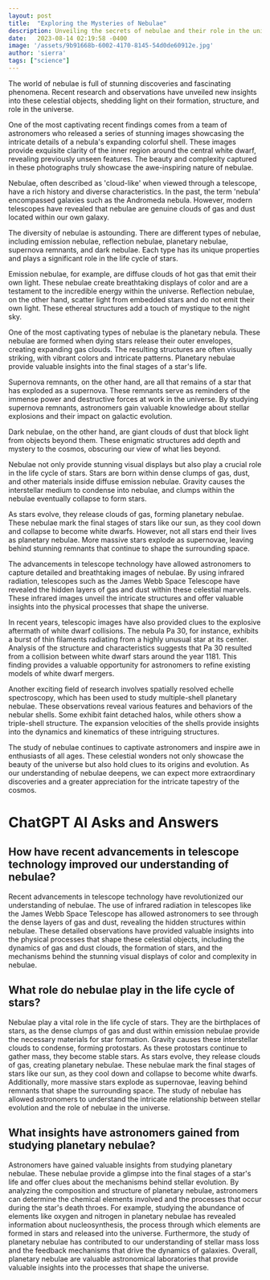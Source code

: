 ```yaml
---
layout: post
title:  "Exploring the Mysteries of Nebulae"
description: Unveiling the secrets of nebulae and their role in the universe
date:   2023-08-14 02:19:58 -0400
image: '/assets/9b91668b-6002-4170-8145-54d0de60912e.jpg'
author: 'sierra'
tags: ["science"]
---
```


The world of nebulae is full of stunning discoveries and fascinating phenomena. Recent research and observations have unveiled new insights into these celestial objects, shedding light on their formation, structure, and role in the universe.

One of the most captivating recent findings comes from a team of astronomers who released a series of stunning images showcasing the intricate details of a nebula's expanding colorful shell. These images provide exquisite clarity of the inner region around the central white dwarf, revealing previously unseen features. The beauty and complexity captured in these photographs truly showcase the awe-inspiring nature of nebulae.

Nebulae, often described as 'cloud-like' when viewed through a telescope, have a rich history and diverse characteristics. In the past, the term 'nebula' encompassed galaxies such as the Andromeda nebula. However, modern telescopes have revealed that nebulae are genuine clouds of gas and dust located within our own galaxy.

The diversity of nebulae is astounding. There are different types of nebulae, including emission nebulae, reflection nebulae, planetary nebulae, supernova remnants, and dark nebulae. Each type has its unique properties and plays a significant role in the life cycle of stars.

Emission nebulae, for example, are diffuse clouds of hot gas that emit their own light. These nebulae create breathtaking displays of color and are a testament to the incredible energy within the universe. Reflection nebulae, on the other hand, scatter light from embedded stars and do not emit their own light. These ethereal structures add a touch of mystique to the night sky.

One of the most captivating types of nebulae is the planetary nebula. These nebulae are formed when dying stars release their outer envelopes, creating expanding gas clouds. The resulting structures are often visually striking, with vibrant colors and intricate patterns. Planetary nebulae provide valuable insights into the final stages of a star's life.

Supernova remnants, on the other hand, are all that remains of a star that has exploded as a supernova. These remnants serve as reminders of the immense power and destructive forces at work in the universe. By studying supernova remnants, astronomers gain valuable knowledge about stellar explosions and their impact on galactic evolution.

Dark nebulae, on the other hand, are giant clouds of dust that block light from objects beyond them. These enigmatic structures add depth and mystery to the cosmos, obscuring our view of what lies beyond.

Nebulae not only provide stunning visual displays but also play a crucial role in the life cycle of stars. Stars are born within dense clumps of gas, dust, and other materials inside diffuse emission nebulae. Gravity causes the interstellar medium to condense into nebulae, and clumps within the nebulae eventually collapse to form stars.

As stars evolve, they release clouds of gas, forming planetary nebulae. These nebulae mark the final stages of stars like our sun, as they cool down and collapse to become white dwarfs. However, not all stars end their lives as planetary nebulae. More massive stars explode as supernovae, leaving behind stunning remnants that continue to shape the surrounding space.

The advancements in telescope technology have allowed astronomers to capture detailed and breathtaking images of nebulae. By using infrared radiation, telescopes such as the James Webb Space Telescope have revealed the hidden layers of gas and dust within these celestial marvels. These infrared images unveil the intricate structures and offer valuable insights into the physical processes that shape the universe.

In recent years, telescopic images have also provided clues to the explosive aftermath of white dwarf collisions. The nebula Pa 30, for instance, exhibits a burst of thin filaments radiating from a highly unusual star at its center. Analysis of the structure and characteristics suggests that Pa 30 resulted from a collision between white dwarf stars around the year 1181. This finding provides a valuable opportunity for astronomers to refine existing models of white dwarf mergers.

Another exciting field of research involves spatially resolved echelle spectroscopy, which has been used to study multiple-shell planetary nebulae. These observations reveal various features and behaviors of the nebular shells. Some exhibit faint detached halos, while others show a triple-shell structure. The expansion velocities of the shells provide insights into the dynamics and kinematics of these intriguing structures.

The study of nebulae continues to captivate astronomers and inspire awe in enthusiasts of all ages. These celestial wonders not only showcase the beauty of the universe but also hold clues to its origins and evolution. As our understanding of nebulae deepens, we can expect more extraordinary discoveries and a greater appreciation for the intricate tapestry of the cosmos.


# ChatGPT AI Asks and Answers
## How have recent advancements in telescope technology improved our understanding of nebulae?
Recent advancements in telescope technology have revolutionized our understanding of nebulae. The use of infrared radiation in telescopes like the James Webb Space Telescope has allowed astronomers to see through the dense layers of gas and dust, revealing the hidden structures within nebulae. These detailed observations have provided valuable insights into the physical processes that shape these celestial objects, including the dynamics of gas and dust clouds, the formation of stars, and the mechanisms behind the stunning visual displays of color and complexity in nebulae.

## What role do nebulae play in the life cycle of stars?
Nebulae play a vital role in the life cycle of stars. They are the birthplaces of stars, as the dense clumps of gas and dust within emission nebulae provide the necessary materials for star formation. Gravity causes these interstellar clouds to condense, forming protostars. As these protostars continue to gather mass, they become stable stars. As stars evolve, they release clouds of gas, creating planetary nebulae. These nebulae mark the final stages of stars like our sun, as they cool down and collapse to become white dwarfs. Additionally, more massive stars explode as supernovae, leaving behind remnants that shape the surrounding space. The study of nebulae has allowed astronomers to understand the intricate relationship between stellar evolution and the role of nebulae in the universe.

## What insights have astronomers gained from studying planetary nebulae?
Astronomers have gained valuable insights from studying planetary nebulae. These nebulae provide a glimpse into the final stages of a star's life and offer clues about the mechanisms behind stellar evolution. By analyzing the composition and structure of planetary nebulae, astronomers can determine the chemical elements involved and the processes that occur during the star's death throes. For example, studying the abundance of elements like oxygen and nitrogen in planetary nebulae has revealed information about nucleosynthesis, the process through which elements are formed in stars and released into the universe. Furthermore, the study of planetary nebulae has contributed to our understanding of stellar mass loss and the feedback mechanisms that drive the dynamics of galaxies. Overall, planetary nebulae are valuable astronomical laboratories that provide valuable insights into the processes that shape the universe.


